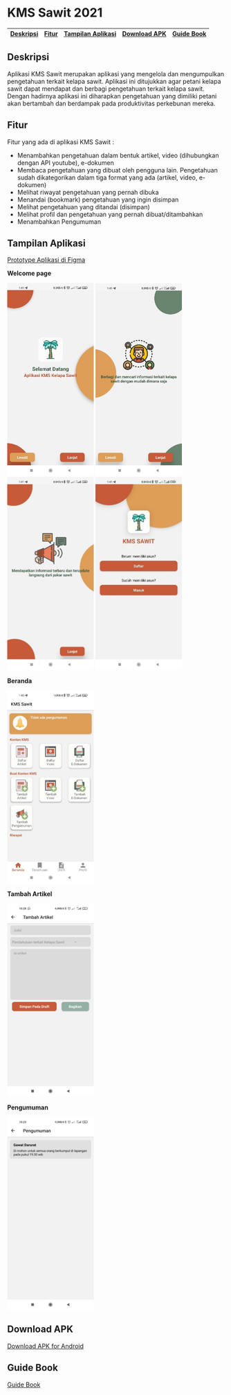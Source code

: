 # KMS Sawit 2021

[Deskripsi](#deskripsi) | [Fitur](#fitur) | [Tampilan Aplikasi](#tampilan-aplikasi) | [Download APK](#download-apk) | [Guide Book](#guide-book)
:---:|:---:|:---:|:---:|:---:

## **Deskripsi**

Aplikasi KMS Sawit merupakan aplikasi yang mengelola dan mengumpulkan pengetahuan terkait kelapa sawit. 
Aplikasi ini ditujukkan agar petani kelapa sawit dapat mendapat dan berbagi pengetahuan terkait kelapa sawit. 
Dengan hadirnya aplikasi ini diharapkan pengetahuan yang dimiliki petani akan bertambah dan berdampak pada produktivitas perkebunan mereka.

## **Fitur**

Fitur yang ada di aplikasi KMS Sawit :
  - Menambahkan pengetahuan dalam bentuk artikel, video (dihubungkan dengan API youtube), e-dokumen
  - Membaca pengetahuan yang dibuat oleh pengguna lain. Pengetahuan sudah dikategorikan dalam tiga format yang ada (artikel, video, e-dokumen)
  - Melihat riwayat pengetahuan yang pernah dibuka
  - Menandai (bookmark) pengetahuan yang ingin disimpan
  - Melihat pengetahuan yang ditandai (disimpan)
  - Melihat profil dan pengetahuan yang pernah dibuat/ditambahkan
  - Menambahkan Pengumuman
  
## **Tampilan Aplikasi**
[Prototype Aplikasi di Figma](https://bit.ly/KMSPakar)

**Welcome page**

<img src="/Tampilan/wp1.jpg" width="200" > <img src="/Tampilan/wp2.jpg" width="200"  >
<img src="/Tampilan/wp3.jpg" width="200"  > <img src="/Tampilan/wp4.jpg" width="200"  >

**Beranda**

<img src="/Tampilan/beranda.jpg" width="200"  >

**Tambah Artikel**

<img src="/Tampilan/1621823866350.jpg" width="200"  >

**Pengumuman**

<img src="/Tampilan/1621823866409.jpg" width="200"  >

## **Download APK**

[Download APK for Android](https://drive.google.com/file/d/1Z5YvuPnRSus7kSJuih1Gm88YwYNcQE-V/view?usp=sharing)

## Guide Book
[Guide Book](https://drive.google.com/file/d/1D4Wm4BgiTUfw5vXSOPmSJLpCk--2oJAJ/view?usp=sharing)

